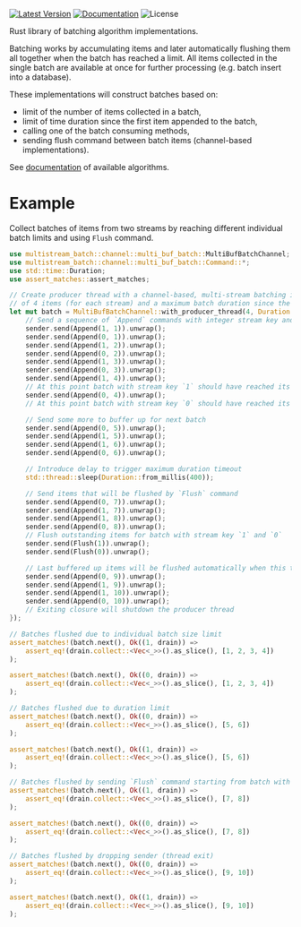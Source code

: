 [![Latest Version]][crates.io] [![Documentation]][docs.rs] ![License]

Rust library of batching algorithm implementations.

Batching works by accumulating items and later automatically flushing them all together when the batch has reached a limit.
All items collected in the single batch are available at once for further processing (e.g. batch insert into a database).

These implementations will construct batches based on:
* limit of the number of items collected in a batch,
* limit of time duration since the first item appended to the batch,
* calling one of the batch consuming methods,
* sending flush command between batch items (channel-based implementations).

See [documentation](https://dosc.rs/multistream-batch) of available algorithms.

# Example

Collect batches of items from two streams by reaching different individual batch limits and using `Flush` command.

```rust
use multistream_batch::channel::multi_buf_batch::MultiBufBatchChannel;
use multistream_batch::channel::multi_buf_batch::Command::*;
use std::time::Duration;
use assert_matches::assert_matches;

// Create producer thread with a channel-based, multi-stream batching implementation configured with a maximum size
// of 4 items (for each stream) and a maximum batch duration since the first received item of 200 ms.
let mut batch = MultiBufBatchChannel::with_producer_thread(4, Duration::from_millis(200), 10, |sender| {
	// Send a sequence of `Append` commands with integer stream key and item value
	sender.send(Append(1, 1)).unwrap();
	sender.send(Append(0, 1)).unwrap();
	sender.send(Append(1, 2)).unwrap();
	sender.send(Append(0, 2)).unwrap();
	sender.send(Append(1, 3)).unwrap();
	sender.send(Append(0, 3)).unwrap();
	sender.send(Append(1, 4)).unwrap();
	// At this point batch with stream key `1` should have reached its capacity of 4 items
	sender.send(Append(0, 4)).unwrap();
	// At this point batch with stream key `0` should have reached its capacity of 4 items

	// Send some more to buffer up for next batch
	sender.send(Append(0, 5)).unwrap();
	sender.send(Append(1, 5)).unwrap();
	sender.send(Append(1, 6)).unwrap();
	sender.send(Append(0, 6)).unwrap();

	// Introduce delay to trigger maximum duration timeout
	std::thread::sleep(Duration::from_millis(400));

	// Send items that will be flushed by `Flush` command
	sender.send(Append(0, 7)).unwrap();
	sender.send(Append(1, 7)).unwrap();
	sender.send(Append(1, 8)).unwrap();
	sender.send(Append(0, 8)).unwrap();
	// Flush outstanding items for batch with stream key `1` and `0`
	sender.send(Flush(1)).unwrap();
	sender.send(Flush(0)).unwrap();

	// Last buffered up items will be flushed automatically when this thread exits
	sender.send(Append(0, 9)).unwrap();
	sender.send(Append(1, 9)).unwrap();
	sender.send(Append(1, 10)).unwrap();
	sender.send(Append(0, 10)).unwrap();
	// Exiting closure will shutdown the producer thread
});

// Batches flushed due to individual batch size limit
assert_matches!(batch.next(), Ok((1, drain)) =>
	assert_eq!(drain.collect::<Vec<_>>().as_slice(), [1, 2, 3, 4])
);

assert_matches!(batch.next(), Ok((0, drain)) =>
	assert_eq!(drain.collect::<Vec<_>>().as_slice(), [1, 2, 3, 4])
);

// Batches flushed due to duration limit
assert_matches!(batch.next(), Ok((0, drain)) =>
	assert_eq!(drain.collect::<Vec<_>>().as_slice(), [5, 6])
);

assert_matches!(batch.next(), Ok((1, drain)) =>
	assert_eq!(drain.collect::<Vec<_>>().as_slice(), [5, 6])
);

// Batches flushed by sending `Flush` command starting from batch with stream key `1`
assert_matches!(batch.next(), Ok((1, drain)) =>
	assert_eq!(drain.collect::<Vec<_>>().as_slice(), [7, 8])
);

assert_matches!(batch.next(), Ok((0, drain)) =>
	assert_eq!(drain.collect::<Vec<_>>().as_slice(), [7, 8])
);

// Batches flushed by dropping sender (thread exit)
assert_matches!(batch.next(), Ok((0, drain)) =>
	assert_eq!(drain.collect::<Vec<_>>().as_slice(), [9, 10])
);

assert_matches!(batch.next(), Ok((1, drain)) =>
	assert_eq!(drain.collect::<Vec<_>>().as_slice(), [9, 10])
);
```

[crates.io]: https://crates.io/crates/multistream-batch
[Latest Version]: https://img.shields.io/crates/v/multistream-batch.svg
[Documentation]: https://docs.rs/multistream-batch/badge.svg
[docs.rs]: https://docs.rs/multistream-batch
[License]: https://img.shields.io/crates/l/multistream-batch.svg
